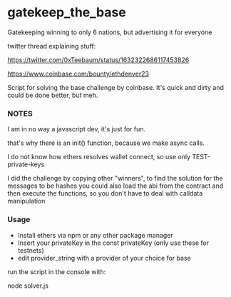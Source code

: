 # gatekeep_the_base
Gatekeeping winning to only 6 nations, but advertising it for everyone

twitter thread explaining stuff:

https://twitter.com/0xTeebaum/status/1632322686117453826


https://www.coinbase.com/bounty/ethdenver23


Script for solving the base challenge by coinbase.
It's quick and dirty and could be done better, but meh.

### NOTES

I am in no way a javascript dev, it's just for fun.

that's why there is an init() function, because we make async calls.

I do not know how ethers resolves wallet connect, so use only TEST-private-keys

I did the challenge by copying other "winners", to find the solution for the messages to be hashes
you could also load the abi from the contract and then execute the functions, so you don't have to deal with calldata manipulation

### Usage

- Install ethers via npm or any other package manager
- Insert your privateKey in the const privateKey (only use these for testnets) 
- edit provider_string with a provider of your choice for base

run the script in the console with:

node solver.js
